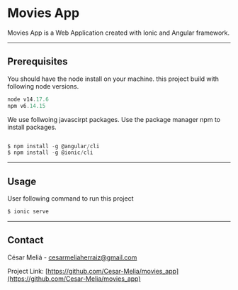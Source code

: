 # Movies App


Movies App is a Web  Application created with Ionic and Angular framework.

---

## Prerequisites

You should have the node install on your machine. this project build with following node versions.

```jsx
node v14.17.6
npm v6.14.15
```

We use follwoing javascirpt packages. Use the package manager npm to install packages.

```jsx

$ npm install -g @angular/cli
$ npm install -g @ionic/cli
```

---

## **Usage**

User following command to run this project

```jsx
$ ionic serve
```

---

## **Contact**

César Meliá - [cesarmeliaherraiz@gmail.com](mailto:cesarmeliaherraiz@gmail.com)

Project Link: [https://github.com/Cesar-Melia/movies_app](https://github.com/Cesar-Melia/movies_app)

##
